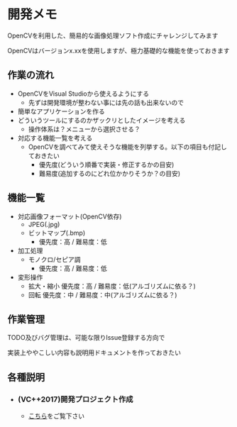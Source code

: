 # 開発メモ

OpenCVを利用した、簡易的な画像処理ソフト作成にチャレンジしてみます

OpenCVはバージョンx.xxを使用しますが、極力基礎的な機能を使っておきます

## 作業の流れ

- OpenCVをVisual Studioから使えるようにする
  - 先ずは開発環境が整わない事には先の話も出来ないので
- 簡単なアプリケーションを作る
- どういうツールにするのかザックリとしたイメージを考える
  - 操作体系は？メニューから選択させる？
- 対応する機能一覧を考える
  - OpenCVを調べてみて使えそうな機能を列挙する。以下の項目も付記しておきたい
    - 優先度(どういう順番で実装・修正するかの目安)
    - 難易度(追加するのにどれ位かかりそうか？の目安)

## 機能一覧

- 対応画像フォーマット(OpenCV依存)
  - JPEG(.jpg)
  - ビットマップ(.bmp)
    - 優先度：高 / 難易度：低
- 加工処理
  - モノクロ/セピア調
    - 優先度：高 / 難易度：低
- 変形操作
  - 拡大・縮小 優先度：高 / 難易度：低(アルゴリズムに依る？)
  - 回転 優先度：中 / 難易度：中(アルゴリズムに依る？)

## 作業管理

TODO及びバグ管理は、可能な限りIssue登録する方向で

実装上ややこしい内容も説明用ドキュメントを作っておきたい

## 各種説明

- ### (VC++2017)開発プロジェクト作成

  - [こちら](create_vc_proj.md)をご覧下さい
